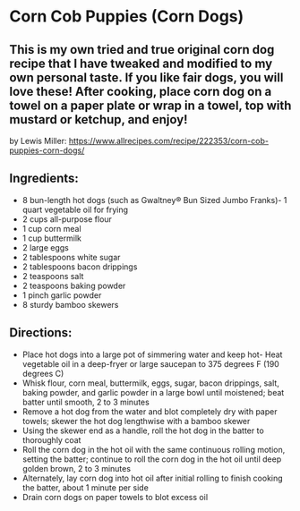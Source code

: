 
# Corn Cob Puppies (Corn Dogs)

## This is my own tried and true original corn dog recipe that I have tweaked and modified to my own personal taste. If you like fair dogs, you will love these! After cooking, place corn dog on a towel on a paper plate or wrap in a towel, top with mustard or ketchup, and enjoy!

by Lewis Miller: https://www.allrecipes.com/recipe/222353/corn-cob-puppies-corn-dogs/

## Ingredients:
- 8  bun-length hot dogs (such as Gwaltney® Bun Sized Jumbo Franks)- 1 quart vegetable oil for frying
- 2 cups all-purpose flour
- 1 cup corn meal
- 1 cup buttermilk
- 2  large eggs
- 2 tablespoons white sugar
- 2 tablespoons bacon drippings
- 2 teaspoons salt
- 2 teaspoons baking powder
- 1 pinch garlic powder
- 8  sturdy bamboo skewers


## Directions:
- Place hot dogs into a large pot of simmering water and keep hot- Heat vegetable oil in a deep-fryer or large saucepan to 375 degrees F (190 degrees C)
- Whisk flour, corn meal, buttermilk, eggs, sugar, bacon drippings, salt, baking powder, and garlic powder in a large bowl until moistened; beat batter until smooth, 2 to 3 minutes
- Remove a hot dog from the water and blot completely dry with paper towels; skewer the hot dog lengthwise with a bamboo skewer
- Using the skewer end as a handle, roll the hot dog in the batter to thoroughly coat
- Roll the corn dog in the hot oil with the same continuous rolling motion, setting the batter; continue to roll the corn dog in the hot oil until deep golden brown, 2 to 3 minutes
- Alternately, lay corn dog into hot oil after initial rolling to finish cooking the batter, about 1 minute per side
- Drain corn dogs on paper towels to blot excess oil

